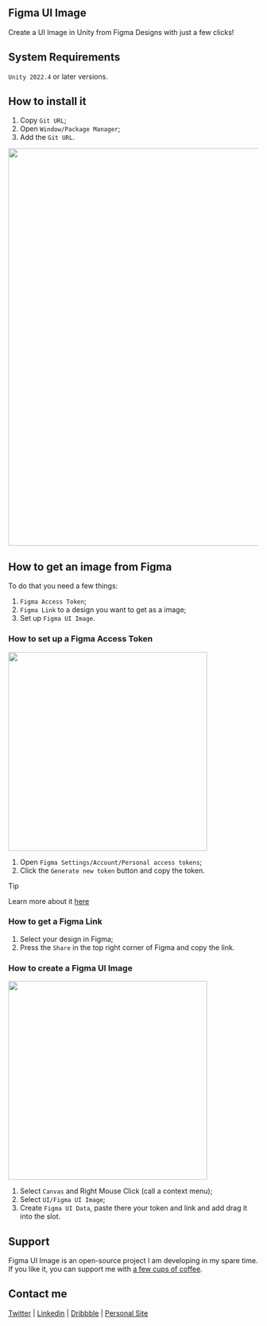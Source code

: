## Figma UI Image
Create a UI Image in Unity from Figma Designs with just a few clicks!

## System Requirements
`Unity 2022.4` or later versions.

## How to install it
1. Copy `Git URL`;
1. Open `Window/Package Manager`;
1. Add the `Git URL`.

<img src="https://www.olegfrolov.design/images/other/figma_ui_image/how_to_install.gif" width="800">

## How to get an image from Figma
To do that you need a few things:
1. `Figma Access Token`;
1. `Figma Link` to a design you want to get as a image;
1. Set up `Figma UI Image`.

### How to set up a Figma Access Token
<img src="https://www.olegfrolov.design/images/other/figma_ui_image/figma_token.png" width="400">

1. Open `Figma Settings/Account/Personal access tokens`;
1. Click the `Generate new token` button and copy the token.

> [!TIP]
> Learn more about it [here](https://www.figma.com/developers/api#access-tokens)

### How to get a Figma Link

1. Select your design in Figma;
1. Press the `Share` in the top right corner of Figma and copy the link.

### How to create a Figma UI Image
<img src="https://www.olegfrolov.design/images/other/figma_ui_image/figma_ui_image_component_without_figmauidata.png" width="400">

1. Select `Canvas` and Right Mouse Click (call a context menu);
1. Select `UI/Figma UI Image`;
1. Create `Figma UI Data`, paste there your token and link and add drag it into the slot.

## Support
Figma UI Image is an open-source project I am developing in my spare time. If you like it, you can support me with [a few cups of coffee](https://www.buymeacoffee.com/volorf).

## Contact me
[Twitter](https://www.twitter.com/volorf) | [Linkedin](https://www.linkedin.com/in/oleg-frolov-6a6a4752/) | [Dribbble](https://dribbble.com/Volorf) | [Personal Site](https://olegfrolov.design/)
